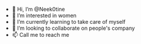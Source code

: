 - 👋 Hi, I’m @Neek0tine
- 👀 I’m interested in women
- 🌱 I’m currently learning to take care of myself
- 💞️ I’m looking to collaborate on people's company
- 📫 Call me to reach me 

<!---
Neek0tine/Neek0tine is a guy who currently had urges to automate something because how easy python is.
--->
